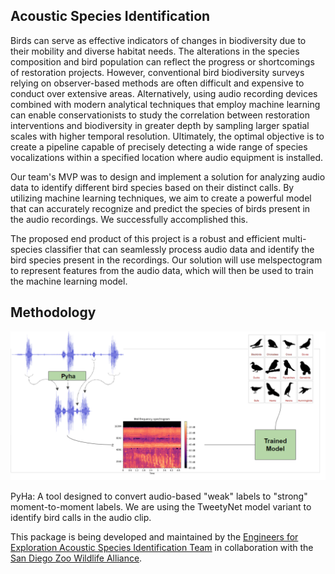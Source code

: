 ## Acoustic Species Identification

Birds can serve as effective indicators of changes in biodiversity due to their mobility and diverse habitat needs. The alterations in the species composition and bird population can reflect the progress or shortcomings of restoration projects. However, conventional bird biodiversity surveys relying on observer-based methods are often difficult and expensive to conduct over extensive areas. Alternatively, using audio recording devices combined with modern analytical techniques that employ machine learning can enable conservationists to study the correlation between restoration interventions and biodiversity in greater depth by sampling larger spatial scales with higher temporal resolution. Ultimately, the optimal objective is to create a pipeline capable of precisely detecting a wide range of species vocalizations within a specified location where audio equipment is installed.

Our team's MVP was to design and implement a solution for analyzing audio data to identify different bird species based on their distinct calls. By utilizing machine learning techniques, we aim to create a powerful model that can accurately recognize and predict the species of birds present in the audio recordings. We successfully accomplished this.

The proposed end product of this project is a robust and efficient multi-species classifier that can seamlessly process audio data and identify the bird species present in the recordings. Our solution will use melspectogram to represent features from the audio data, which will then be used to train the machine learning model.


## Methodology 

![Flow Diagram](images/flow_diagram.png)

PyHa: 
A tool designed to convert audio-based "weak" labels to "strong" moment-to-moment labels. We are using the TweetyNet model variant to identify bird calls in the audio clip.

This package is being developed and maintained by the [Engineers for Exploration Acoustic Species Identification Team](http://e4e.ucsd.edu/acoustic-species-identification) in collaboration with the [San Diego Zoo Wildlife Alliance](https://sandiegozoowildlifealliance.org/).